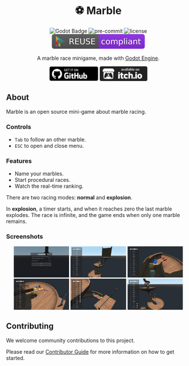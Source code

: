 
<div align="center">

# ⚽ Marble

![Godot Badge](https://img.shields.io/badge/godot-4.1-blue?logo=Godot-Engine&logoColor=white) ![pre-commit](https://img.shields.io/badge/pre--commit-enabled-brightgreen?logo=pre-commit&logoColor=white) ![license](https://img.shields.io/badge/license-MIT-green?logo=open-source-initiative&logoColor=white) ![reuse](./.reuse/REUSE-compliant.svg)

A marble race minigame, made with [Godot Engine](https://godotengine.org/).

<a href="https://github.com/mechanicalflower/Marble/releases/" target="_blank"><img src="public/publishing/store/github.webp" alt="Download on  Github" height="40px" ></a>
<a href="https://mechanical-flower.itch.io/marble" target="_blank"><img src="public/publishing/store/itchio.webp" alt="Download on  itch.io" height="40px" ></a>
<!-- <a href="https://flathub.org/apps/details/org.mechanicalflower.Marble" target="_blank"><img src="https://flathub.org/assets/badges/flathub-badge-en.png" alt="Download on Flathub"  height="40px"></a> -->
<!-- <a href="https://snapcraft.io/Marble" target="_blank"><img src="https://raw.githubusercontent.com/snapcore/snap-store-badges/master/EN/%5BEN%5D-snap-store-black.png" alt="Download on Snap Store" height="40px"></a> -->

</div>

## About

Marble is an open source mini-game about marble racing.

### Controls

- `Tab` to follow an other marble.
- `ESC` to open and close menu.

### Features

- Name your marbles.
- Start procedural races.
- Watch the real-time ranking.

There are two racing modes: **normal** and **explosion**.

In **explosion**, a timer starts, and when it reaches zero the last marble explodes.
The race is infinite, and the game ends when only one marble remains.

### Screenshots

<div align="center">

<img src="public/publishing/screenshots/screenshot1.png" width="30%"> <img src="public/publishing/screenshots/screenshot2.png" width="30%"> <img src="public/publishing/screenshots/screenshot3.png" width="30%"> <img src="public/publishing/screenshots/screenshot4.png" width="30%"> <img src="public/publishing/screenshots/screenshot5.png" width="30%"> <img src="public/publishing/screenshots/screenshot6.png" width="30%">

</div>

## Contributing

We welcome community contributions to this project.

Please read our [Contributor Guide](CONTRIBUTING.md) for more information on how to get started.
